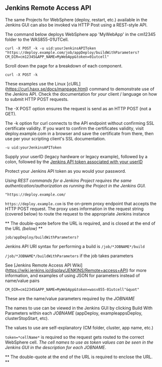 
## Jenkins Remote Access API

The same Projects for WebSphere (deploy, restart, etc.) available in the Jenkins GUI can also be invoked via HTTP Post using a REST-style API.

The command below deploys WebSphere app 'MyWebApp' in the cm12345 folder to the WAS855-01UTCell.

```
curl -X POST -k -u uid:yourJenkinsAPIToken "https://deploy.example.com/job/appDeploy/buildWithParameters?CM_DIR=cm12345&APP_NAME=MyWebApp&token=01utcell"
```

Scroll down the page for a breakdown of each component.

```
curl -X POST -k
```

These examples use the Linux [cURL] (https://curl.haxx.se/docs/manpage.html)  command to demonstrate use of the Jenkins API. Check the documentation for *your* client / language on how to submit HTTP POST requests.

The -X POST option ensures the request is send as an HTTP POST (not a GET).

The -k option for curl connects to the API endpoint without confirming SSL certificate validity. If you want to confirm the certificates validity, visit deploy.example.com in a browser and save the certificate from there, then use per your scripting client's SSL documentation.</p>

```
-u uid:yourJenkinsAPIToken
```

Supply your userID (legacy hardware or legacy example), followed by a colon, followed by the [Jenkins API token associated with your userID](https://stackoverflow.com/questions/45466090/how-to-get-the-api-token-for-jenkins)

Protect your Jenkins API token as you would your password.

*Using REST commands for a Jenkins Project requires the same authentication/authorization as running the Project in the Jenkins GUI.*

```
"https://deploy.example.com/
```


`https://deploy.example.com` is the on-prem proxy endpoint that accepts the HTTP POST request. The proxy uses information in the request string (covered below) to route the request to the appropriate Jenkins instance

** The double-quote before the URL is required, and is closed at the end of the URL *(below)* **

`job/appDeploy/buildWithParameters?`

Jenkins API URI syntax for performing a build is `/job/*JOBNAME*/build`

`/job/*JOBNAME*/buildWithParameters` if the job takes parameters

See [Jenkins Remote Access API Wiki] (https://wiki.jenkins.io/display/JENKINS/Remote+access+API) for more information, and examples of using JSON for parameters instead of name/value pairs

`CM_DIR=cm12345&APP_NAME=MyWebApp&token=wasv855-01utcell"&quot"`

These are the name/value parameters required by the *JOBNAME*

The names to use can be viewed in the Jenkins GUI by clicking Build With Parameters within each *JOBNAME* (appDeploy, exampleappsDeploy, clusterStopStart, etc).

The values to use are self-explanatory (CM folder, cluster, app name, etc.)

`token=*cellName*` is required so the request gets routed to the correct WebSphere cell. *The cell names to use as token values can be seen in the Jenkins GUI in the description for each JOBNAME*.

** The double-quote at the end of the URL is required to enclose the URL. **
